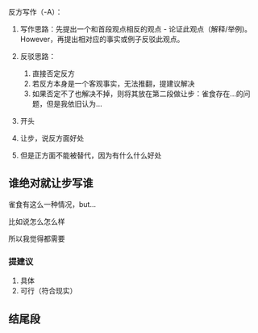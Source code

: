 反方写作（-A）：

1. 写作思路：先提出一个和首段观点相反的观点 - 论证此观点（解释/举例)。However，再提出相对应的事实或例子反驳此观点。
2. 反驳思路：
   1. 直接否定反方
   2. 若反方本身是一个客观事实，无法推翻，提建议解决
   3. 如果否定不了也解决不掉，则将其放在第二段做让步：雀食存在...的问题，但是我依旧认为...



1. 开头
2. 让步，说反方面好处
3. 但是正方面不能被替代，因为有什么什么好处



## 谁绝对就让步写谁

雀食有这么一种情况，but...

比如说怎么怎么样

所以我觉得都需要

### 提建议

1. 具体
2. 可行（符合现实）

## 结尾段

